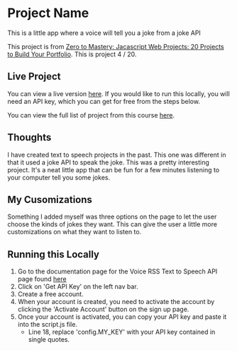 # Project Name

This is a little app where a voice will tell you a joke from a joke API

This project is from [Zero to Mastery: Jacascript Web Projects: 20 Projects to Build Your Portfolio](https://academy.zerotomastery.io/p/javascript-projects).
This is project 4 / 20.

## Live Project

You can view a live version [here](https://russ-joke-machine.netlify.app/). If you would like to run this locally, you will need an API key, which you can get for free from the steps below.

You can view the full list of project from this course [here](https://github.com/rperry99/ztm-20-javascript-projects).

## Thoughts

I have created text to speech projects in the past. This one was different in that it used a joke API to speak the joke. This was a pretty interesting project. It's a neat little app that can be fun for a few minutes listening to your computer tell you some jokes.

## My Cusomizations

Something I added myself was three options on the page to let the user choose the kinds of jokes they want. This can give the user a little more customizations on what they want to listen to.

## Running this Locally

1. Go to the documentation page for the Voice RSS Text to Speech API page found [here](http://www.voicerss.org/tts/default.aspx)
2. Click on 'Get API Key' on the left nav bar.
3. Create a free account.
4. When your account is created, you need to activate the account by clicking the 'Activate Account' button on the sign up page.
5. Once your account is activated, you can copy your API key and paste it into the script.js file.
   - Line 18, replace 'config.MY_KEY' with your API key contained in single quotes.
